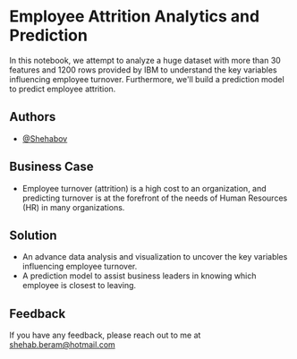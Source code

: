 
# Employee Attrition Analytics and Prediction 

In this notebook, we attempt to analyze a huge dataset with more than 30 features and 1200 rows provided by IBM to understand the key variables influencing employee turnover. Furthermore, we'll build a prediction model to predict employee attrition. 


## Authors

- [@Shehabov](https://www.linkedin.com/in/shehab-beram/)
  
## Business Case

- Employee turnover (attrition) is a high cost to an organization, and predicting turnover is at the forefront of the needs of Human Resources (HR) in many organizations.



  
## Solution

- An advance data analysis and visualization to uncover the key variables influencing employee turnover.
- A prediction model to assist business leaders in knowing which employee is closest to leaving.


  
## Feedback

If you have any feedback, please reach out to me at shehab.beram@hotmail.com

  
